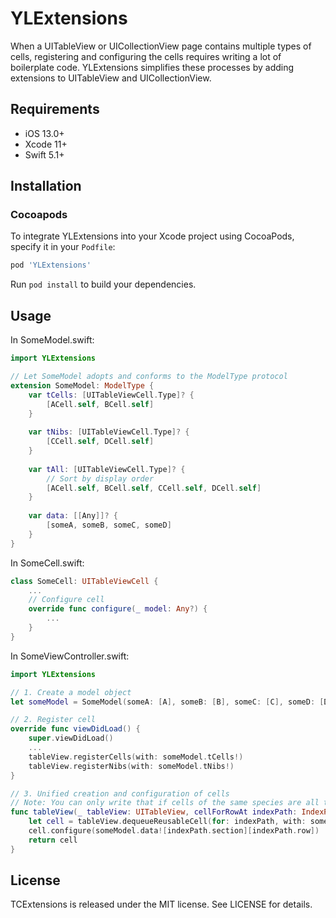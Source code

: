 # YLExtensions
When a UITableView or UICollectionView page contains multiple types of cells, registering and configuring the cells requires writing a lot of boilerplate code. YLExtensions simplifies these processes by adding extensions to UITableView and UICollectionView.



## Requirements

* iOS 13.0+
* Xcode 11+
* Swift 5.1+



## Installation

### Cocoapods

To integrate YLExtensions into your Xcode project using CocoaPods, specify it in your `Podfile`:

```ruby
pod 'YLExtensions'
```

Run `pod install` to build your dependencies.



## Usage

In SomeModel.swift:

```swift
import YLExtensions

// Let SomeModel adopts and conforms to the ModelType protocol
extension SomeModel: ModelType {
    var tCells: [UITableViewCell.Type]? {
        [ACell.self, BCell.self]
    }
    
    var tNibs: [UITableViewCell.Type]? {
        [CCell.self, DCell.self]
    }
    
    var tAll: [UITableViewCell.Type]? {
        // Sort by display order
        [ACell.self, BCell.self, CCell.self, DCell.self]
    }
    
    var data: [[Any]]? {
        [someA, someB, someC, someD]
    }
}
```

In SomeCell.swift:

```swift
class SomeCell: UITableViewCell {
    ...
    // Configure cell
    override func configure(_ model: Any?) {
        ...
    }
}
```

In SomeViewController.swift:

```swift
import YLExtensions

// 1. Create a model object
let someModel = SomeModel(someA: [A], someB: [B], someC: [C], someD: [D])

// 2. Register cell
override func viewDidLoad() {
    super.viewDidLoad()
    ...
    tableView.registerCells(with: someModel.tCells!)
    tableView.registerNibs(with: someModel.tNibs!)
}

// 3. Unified creation and configuration of cells
// Note: You can only write that if cells of the same species are all together!
func tableView(_ tableView: UITableView, cellForRowAt indexPath: IndexPath) -> UITableViewCell {
    let cell = tableView.dequeueReusableCell(for: indexPath, with: someModel.tAll!)
    cell.configure(someModel.data![indexPath.section][indexPath.row])
    return cell
}
```



## License

TCExtensions is released under the MIT license. See LICENSE for details.